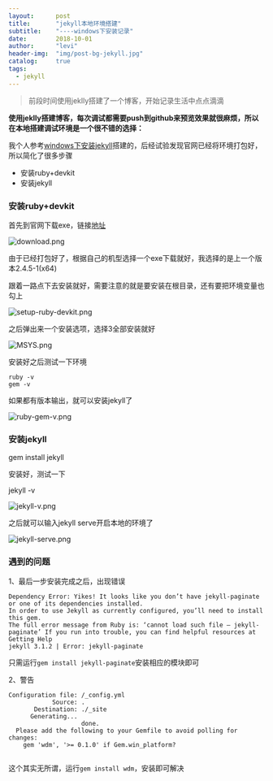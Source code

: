 ```yaml
---
layout:      post
title:       "jekyll本地环境搭建"
subtitle:    "----windows下安装记录"
date:        2018-10-01
author:      "levi"
header-img:  "img/post-bg-jekyll.jpg"
catalog:     true
tags:
  - jekyll
---
```


> 前段时间使用jeklly搭建了一个博客，开始记录生活中点点滴滴

**使用jeklly搭建博客，每次调试都需要push到github来预览效果就很麻烦，所以在本地搭建调试环境是一个很不错的选择：**

我个人参考[windows下安装jekyll](https://www.jianshu.com/p/88e3474cef72)搭建的，后经试验发现官网已经将环境打包好，所以简化了很多步骤

- 安装ruby+devkit
- 安装jekyll

### 安装ruby+devkit
首先到官网下载exe，链接[地址](https://rubyinstaller.org/downloads/)

![download.png](https://i.loli.net/2021/05/09/mkAjVLHXDsgGIYb.png)

由于已经打包好了，根据自己的机型选择一个exe下载就好，我选择的是上一个版本2.4.5-1(x64)

跟着一路点下去安装就好，需要注意的就是要安装在根目录，还有要把环境变量也勾上

![setup-ruby-devkit.png](https://i.loli.net/2021/05/09/zSm1RJAEpurDWfy.png)

之后弹出来一个安装选项，选择3全部安装就好

![MSYS.png](https://i.loli.net/2021/05/09/15P9x2zjQSeOv3h.png)

安装好之后测试一下环境
```
ruby -v
gem -v
```
如果都有版本输出，就可以安装jekyll了

![ruby-gem-v.png](https://i.loli.net/2021/05/09/GvtaUwucrqOf3NS.png)


### 安装jekyll

gem install jekyll

安装好，测试一下

jekyll -v

![jekyll-v.png](https://i.loli.net/2021/05/09/fUEeBsK6XIYP2vj.png)

之后就可以输入jekyll serve开启本地的环境了

![jekyll-serve.png](https://i.loli.net/2021/05/09/6fn4usEB58AlJaL.png)
### 遇到的问题

1、最后一步安装完成之后，出现错误
```
Dependency Error: Yikes! It looks like you don’t have jekyll-paginate or one of its dependencies installed. 
In order to use Jekyll as currently configured, you’ll need to install this gem. 
The full error message from Ruby is: ‘cannot load such file – jekyll-paginate’ If you run into trouble, you can find helpful resources at Getting Help
jekyll 3.1.2 | Error: jekyll-paginate
```

只需运行`gem install jekyll-paginate`安装相应的模块即可

2、警告
```
Configuration file: /_config.yml
            Source: .
       Destination: ./_site
      Generating...
                    done.
  Please add the following to your Gemfile to avoid polling for changes:
    gem 'wdm', '>= 0.1.0' if Gem.win_platform?


```

这个其实无所谓，运行`gem install wdm`，安装即可解决